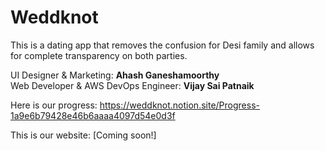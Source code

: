 # Weddknot

This is a dating app that removes the confusion for Desi family and allows for complete transparency on both parties.  

UI Designer & Marketing:             **Ahash Ganeshamoorthy**  
Web Developer & AWS DevOps Engineer: **Vijay Sai Patnaik**   
  
Here is our progress: https://weddknot.notion.site/Progress-1a9e6b79428e46b6aaaa4097d54e0d3f  
  
This is our website: [Coming soon!]
